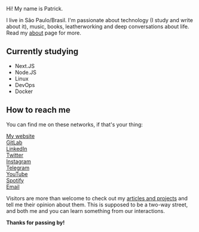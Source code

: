 Hi! My name is Patrick.

I live in São Paulo/Brasil. I'm passionate about technology (I study and write about it), music, books, leatherworking and deep conversations about life. Read my [about](https://www.patrickcamillo.com/en/about/) page for more.

## Currently studying

- Next.JS
- Node.JS
- Linux
- DevOps
- Docker

## How to reach me

You can find me on these networks, if that's your thing:

[My website](https://www.patrickcamillo.com/)  
[GitLab](https://gitlab.com/pckcml)    
[LinkedIn](https://www.linkedin.com/in/patrickcamillo/)  
[Twitter](https://twitter.com/patrickcamillo_)  
[Instagram](https://www.instagram.com/patrickcamillo_/)  
[Telegram](https://t.me/patrickcamillo)  
[YouTube](https://www.youtube.com/c/PatrickCamillo)  
[Spotify](https://open.spotify.com/user/31nk7asusyvagli4tqubzad3755y)  
[Email](mailto:patrick.camillo@outlook.com)  

Visitors are more than welcome to check out my [articles and projects](https://www.patrickcamillo.com/en/blog/) and tell me their opinion about them. This is supposed to be a two-way street, and both me and you can learn something from our interactions.

**Thanks for passing by!**

